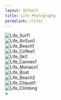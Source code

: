 ```yaml
---
layout: default
title: Life Photography
permalink: /life/
---
```


<div class="urban-gallery">
  <div class="urban-category">
    <img src="/assets/images/Life_Surf1@2x.jpg" 
         alt="Life_Surf1" 
         srcset="/assets/images/Life_Surf1@2x.jpg 300w, /assets/images/Life_Surf1@2x.jpg 600w, /assets/images/Life_Surf1@2x.jpg 1200w"
         sizes="(max-width: 600px) 100vw, (max-width: 900px) 50vw, 33vw"
         loading="lazy">
  </div>
  <div class="urban-category">
    <img src="/assets/images/Life_AirSun1@2x.jpg" 
         alt="Life_AirSun1" 
         srcset="/assets/images/Life_AirSun1@2x.jpg 300w, /assets/images/Life_AirSun1@2x.jpg 600w, /assets/images/Life_AirSun1@2x.jpg 1200w"
         sizes="(max-width: 600px) 100vw, (max-width: 900px) 50vw, 33vw"
         loading="lazy">
  </div>
  <div class="urban-category">
    <img src="/assets/images/Life_Beach1@2x.jpg" 
         alt="Life_Beach1" 
         srcset="/assets/images/Life_Beach1@2x.jpg 300w, /assets/images/Life_Beach1@2x.jpg 600w, /assets/images/Life_Beach1@2x.jpg 1200w"
         sizes="(max-width: 600px) 100vw, (max-width: 900px) 50vw, 33vw"
         loading="lazy">
  </div>
  <div class="urban-category">
    <img src="/assets/images/Life_Coffee1@2x.jpg" 
         alt="Life_Coffee1" 
         srcset="/assets/images/Life_Coffee1@2x.jpg 300w, /assets/images/Life_Coffee1@2x.jpg 600w, /assets/images/Life_Coffee1@2x.jpg 1200w"
         sizes="(max-width: 600px) 100vw, (max-width: 900px) 50vw, 33vw"
         loading="lazy">
  </div>
  <div class="urban-category">
    <img src="/assets/images/Life_Ski1@2x.jpg" 
         alt="Life_Ski1" 
         srcset="/assets/images/Life_Ski1@2x.jpg 300w, /assets/images/Life_Ski1@2x.jpg 600w, /assets/images/Life_Ski1@2x.jpg 1200w"
         sizes="(max-width: 600px) 100vw, (max-width: 900px) 50vw, 33vw"
         loading="lazy">
  </div>
  <div class="urban-category">
    <img src="/assets/images/Life_Cannes1@2x.jpg" 
         alt="Life_Cannes1" 
         srcset="/assets/images/Life_Cannes1@2x.jpg 300w, /assets/images/Life_Cannes1@2x.jpg 600w, /assets/images/Life_Cannes1@2x.jpg 1200w"
         sizes="(max-width: 600px) 100vw, (max-width: 900px) 50vw, 33vw"
         loading="lazy">
  </div>
  <div class="urban-category">
    <img src="/assets/images/Life_Monaco1@2x.jpg" 
         alt="Life_Monaco1" 
         srcset="/assets/images/Life_Monaco1@2x.jpg 300w, /assets/images/Life_Monaco1@2x.jpg 600w, /assets/images/Life_Monaco1@2x.jpg 1200w"
         sizes="(max-width: 600px) 100vw, (max-width: 900px) 50vw, 33vw"
         loading="lazy">
  </div>
  <div class="urban-category">
    <img src="/assets/images/Life_Boat@2x.jpg" 
         alt="Life_Boat" 
         srcset="/assets/images/Life_Boat@2x.jpg 300w, /assets/images/Life_Boat@2x.jpg 600w, /assets/images/Life_Boat@2x.jpg 1200w"
         sizes="(max-width: 600px) 100vw, (max-width: 900px) 50vw, 33vw"
         loading="lazy">
  </div>
  <div class="urban-category">
    <img src="/assets/images/Life_Beach2@2x.jpg" 
         alt="Life_Beach2" 
         srcset="/assets/images/Life_Beach2@2x.jpg 300w, /assets/images/Life_Beach2@2x.jpg 600w, /assets/images/Life_Beach2@2x.jpg 1200w"
         sizes="(max-width: 600px) 100vw, (max-width: 900px) 50vw, 33vw"
         loading="lazy">
  </div>
  <div class="urban-category">
    <img src="/assets/images/Life_Cliquot1@2x.jpg" 
         alt="Life_Cliquot1" 
         srcset="/assets/images/Life_Cliquot1@2x.jpg 300w, /assets/images/Life_Cliquot1@2x.jpg 600w, /assets/images/Life_Cliquot1@2x.jpg 1200w"
         sizes="(max-width: 600px) 100vw, (max-width: 900px) 50vw, 33vw"
         loading="lazy">
  </div>
  <div class="urban-category">
    <img src="/assets/images/Life_Climbing@2x.jpg" 
         alt="Life_Climbing" 
         srcset="/assets/images/Life_Climbing@2x.jpg 300w, /assets/images/Life_Climbing@2x.jpg 600w, /assets/images/Life_Climbing@2x.jpg 1200w"
         sizes="(max-width: 600px) 100vw, (max-width: 900px) 50vw, 33vw"
         loading="lazy">
  </div>
</div>

<!-- Fullscreen Modal -->
<div id="fullscreenModal" class="modal">
  <span class="close" onclick="closeFullscreen()">&times;</span>
  <img id="fullscreenImage" class="modal-content" />
</div>
